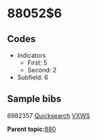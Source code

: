 # 88052$6

## Codes

-   Indicators
    -   First: 5
    -   Second: 2
-   Subfield: 6

## Sample bibs

6982357 [Quicksearch](https://search.library.yale.edu/catalog/6982357) [VXWS](http://prodorbis.library.yale.edu:7014/vxws/GetHoldingsService?bibId=6982357)

**Parent topic:**[880](../../tags/880/880.md)

